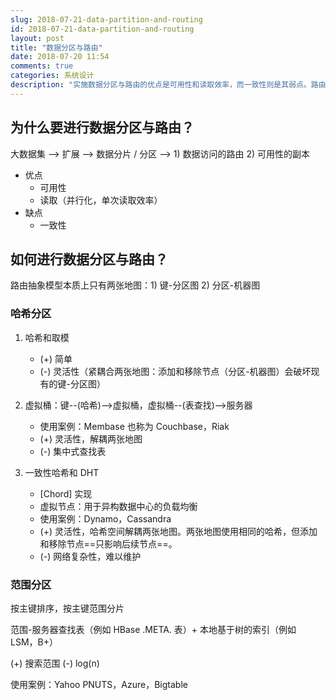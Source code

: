 ```yaml
---
slug: 2018-07-21-data-partition-and-routing
id: 2018-07-21-data-partition-and-routing
layout: post
title: "数据分区与路由"
date: 2018-07-20 11:54
comments: true
categories: 系统设计
description: "实施数据分区与路由的优点是可用性和读取效率，而一致性则是其弱点。路由抽象模型本质上是两张地图：键-分区图和分区-机器图。"
---
```


## 为什么要进行数据分区与路由？

大数据集 ⟶ 扩展 ⟶ 数据分片 / 分区 ⟶ 1) 数据访问的路由 2) 可用性的副本

- 优点
    - 可用性
    - 读取（并行化，单次读取效率）
- 缺点
    - 一致性

## 如何进行数据分区与路由？

路由抽象模型本质上只有两张地图：1) 键-分区图 2) 分区-机器图



### 哈希分区

1. 哈希和取模
    - (+) 简单
    - (-) 灵活性（紧耦合两张地图：添加和移除节点（分区-机器图）会破坏现有的键-分区图）

2. 虚拟桶：键--(哈希)-->虚拟桶，虚拟桶--(表查找)-->服务器
    - 使用案例：Membase 也称为 Couchbase，Riak
    - (+) 灵活性，解耦两张地图
    - (-) 集中式查找表

3. 一致性哈希和 DHT
    - [Chord] 实现
    - 虚拟节点：用于异构数据中心的负载均衡
    - 使用案例：Dynamo，Cassandra
    - (+) 灵活性，哈希空间解耦两张地图。两张地图使用相同的哈希，但添加和移除节点==只影响后续节点==。
    - (-) 网络复杂性，难以维护



### 范围分区

按主键排序，按主键范围分片

范围-服务器查找表（例如 HBase .META. 表）+ 本地基于树的索引（例如 LSM，B+）

(+) 搜索范围
(-) log(n)

使用案例：Yahoo PNUTS，Azure，Bigtable